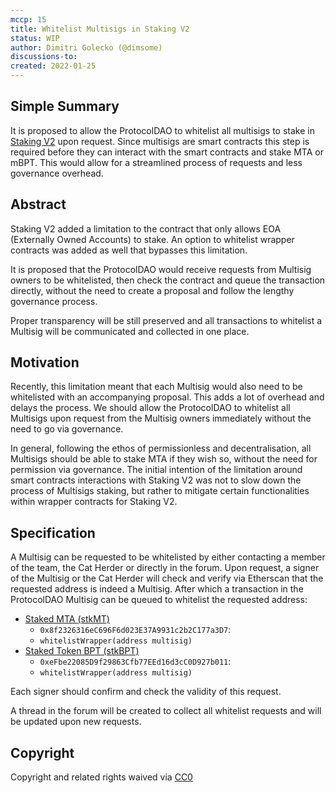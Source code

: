 ```yaml
---
mccp: 15
title: Whitelist Multisigs in Staking V2
status: WIP
author: Dimitri Golecko (@dimsome)
discussions-to:
created: 2022-01-25
---
```


## Simple Summary

It is proposed to allow the ProtocolDAO to whitelist all multisigs to stake in [Staking V2](../MIPS/mip-15) upon request. Since multisigs are smart contracts this step is required before they can interact with the smart contracts and stake MTA or mBPT. This would allow for a streamlined process of requests and less governance overhead.

## Abstract

Staking V2 added a limitation to the contract that only allows EOA (Externally Owned Accounts) to stake. An option to whitelist wrapper contracts was added as well that bypasses this limitation.

It is proposed that the ProtocolDAO would receive requests from Multisig owners to be whitelisted, then check the contract and queue the transaction directly, without the need to create a proposal and follow the lengthy governance process.

Proper transparency will be still preserved and all transactions to whitelist a Multisig will be communicated and collected in one place.

## Motivation

Recently, this limitation meant that each Multisig would also need to be whitelisted with an accompanying proposal. This adds a lot of overhead and delays the process. We should allow the ProtocolDAO to whitelist all Multisigs upon request from the Multisig owners immediately without the need to go via governance.

In general, following the ethos of permissionless and decentralisation, all Multisigs should be able to stake MTA if they wish so, without the need for permission via governance. The initial intention of the limitation around smart contracts interactions with Staking V2 was not to slow down the process of Multisigs staking, but rather to mitigate certain functionalities within wrapper contracts for Staking V2.

## Specification

A Multisig can be requested to be whitelisted by either contacting a member of the team, the Cat Herder or directly in the forum. Upon request, a signer of the Multisig or the Cat Herder will check and verify via Etherscan that the requested address is indeed a Multisig. After which a transaction in the ProtocolDAO Multisig can be queued to whitelist the requested address:

- [Staked MTA (stkMT)](https://etherscan.io/token/0x8f2326316ec696f6d023e37a9931c2b2c177a3d7)
  - `0x8f2326316eC696F6d023E37A9931c2b2C177a3D7`:
  - `whitelistWrapper(address multisig)`
- [Staked Token BPT (stkBPT)](https://etherscan.io/token/0xefbe22085d9f29863cfb77eed16d3cc0d927b011)
  - `0xeFbe22085D9f29863Cfb77EEd16d3cC0D927b011`:
  - `whitelistWrapper(address multisig)`

Each signer should confirm and check the validity of this request.

A thread in the forum will be created to collect all whitelist requests and will be updated upon new requests.

## Copyright

Copyright and related rights waived via [CC0](https://creativecommons.org/publicdomain/zero/1.0/)
